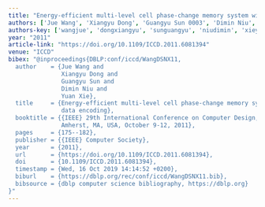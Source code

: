 ```yaml
---
title: "Energy-efficient multi-level cell phase-change memory system with data encoding"
authors: ['Jue Wang', 'Xiangyu Dong', 'Guangyu Sun 0003', 'Dimin Niu', 'Yuan Xie 0001']
authors-key: ['wangjue', 'dongxiangyu', 'sunguangyu', 'niudimin', 'xieyuan']
year: "2011"
article-link: "https://doi.org/10.1109/ICCD.2011.6081394"
venue: "ICCD"
bibex: "@inproceedings{DBLP:conf/iccd/WangDSNX11,
  author    = {Jue Wang and
               Xiangyu Dong and
               Guangyu Sun and
               Dimin Niu and
               Yuan Xie},
  title     = {Energy-efficient multi-level cell phase-change memory system with
               data encoding},
  booktitle = {{IEEE} 29th International Conference on Computer Design, {ICCD} 2011,
               Amherst, MA, USA, October 9-12, 2011},
  pages     = {175--182},
  publisher = {{IEEE} Computer Society},
  year      = {2011},
  url       = {https://doi.org/10.1109/ICCD.2011.6081394},
  doi       = {10.1109/ICCD.2011.6081394},
  timestamp = {Wed, 16 Oct 2019 14:14:52 +0200},
  biburl    = {https://dblp.org/rec/conf/iccd/WangDSNX11.bib},
  bibsource = {dblp computer science bibliography, https://dblp.org}
}"
---
```

